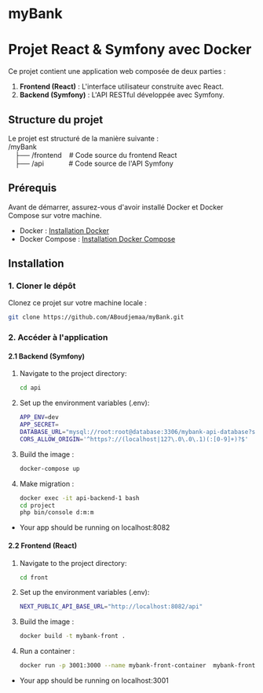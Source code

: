 # myBank

# Projet React & Symfony avec Docker

Ce projet contient une application web composée de deux parties :

1. **Frontend (React)** : L'interface utilisateur construite avec React.
2. **Backend (Symfony)** : L'API RESTful développée avec Symfony.

## Structure du projet

Le projet est structuré de la manière suivante :  
/myBank  
 &emsp;├── /frontend &ensp; # Code source du frontend React  
 &emsp;├── /api &emsp; &emsp; &ensp; # Code source de l'API Symfony

## Prérequis

Avant de démarrer, assurez-vous d'avoir installé Docker et Docker Compose sur votre machine.

- Docker : [Installation Docker](https://docs.docker.com/get-docker/)
- Docker Compose : [Installation Docker Compose](https://docs.docker.com/compose/install/)

## Installation

### 1. Cloner le dépôt

Clonez ce projet sur votre machine locale :

```bash
git clone https://github.com/ABoudjemaa/myBank.git
```

### 2. Accéder à l'application

#### 2.1 Backend (Symfony)

1. Navigate to the project directory:
   ```bash
   cd api
   ```
2. Set up the environment variables (.env):
   ```bash
   APP_ENV=dev
   APP_SECRET=
   DATABASE_URL="mysql://root:root@database:3306/mybank-api-database?serverVersion=9.1.0&charset=utf8mb4"
   CORS_ALLOW_ORIGIN='^https?://(localhost|127\.0\.0\.1)(:[0-9]+)?$'
   ```
3. Build the image :
   ```bash
   docker-compose up
   ```
4. Make migration :
   ```bash
   docker exec -it api-backend-1 bash
   cd project
   php bin/console d:m:m
   ```

- Your app should be running on localhost:8082

#### 2.2 Frontend (React)

1. Navigate to the project directory:
   ```bash
   cd front
   ```
2. Set up the environment variables (.env):
   ```bash
   NEXT_PUBLIC_API_BASE_URL="http://localhost:8082/api"
   ```
3. Build the image :
   ```bash
   docker build -t mybank-front .
   ```
4. Run a container :
   ```bash
   docker run -p 3001:3000 --name mybank-front-container  mybank-front:latest
   ```

- Your app should be running on localhost:3001
